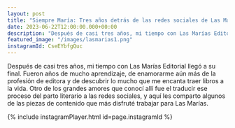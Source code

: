 ```yaml
---
layout: post
title: "Siempre María: Tres años detrás de las redes sociales de Las Marías Editorial"
date: 2023-06-22T12:00:00.000+00:00
description: "Después de casi tres años, mi tiempo con Las Marías Editorial llegó a su final. Fueron años de mucho aprendizaje, de enamorarme aún más de la profesión de editora y de descubrir lo mucho que me encanta traer libros a la vida. Otro de los grandes amores que conocí allí fue el traducir ese proceso del parto literario a las redes sociales, y aquí les comparto algunos de las piezas de contenido que más disfruté trabajar para Las Marías."
featured_image: "/images/lasmarias1.png"
instagramId: CseEYbfgQuc
---
```

<p>Después de casi tres años, mi tiempo con Las Marías Editorial llegó a su final. Fueron años de mucho aprendizaje, de enamorarme aún más de la profesión de editora y de descubrir lo mucho que me encanta traer libros a la vida. Otro de los grandes amores que conocí allí fue el traducir ese proceso del parto literario a las redes sociales, y aquí les comparto algunos de las piezas de contenido que más disfruté trabajar para Las Marías.</p>

<p>{% include instagramPlayer.html id=page.instagramId %}</p>
